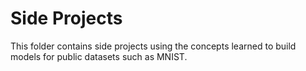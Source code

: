 # Side Projects

This folder contains side projects using the concepts learned to build models for public datasets such as MNIST.
